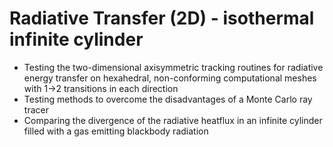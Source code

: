 # Radiative Transfer (2D) - isothermal infinite cylinder
* Testing the two-dimensional axisymmetric tracking routines for radiative energy transfer on hexahedral, non-conforming computational meshes with 1->2 transitions in each direction
* Testing methods to overcome the disadvantages of a Monte Carlo ray tracer
* Comparing the divergence of the radiative heatflux in an infinite cylinder filled with a gas emitting blackbody radiation
